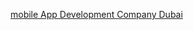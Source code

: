 <a href="https://futuretechdubai.blogspot.com/2024/10/what-is-mobile-app-development-company.html">mobile App Development Company Dubai</a>
